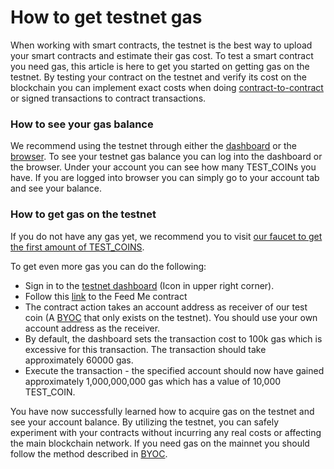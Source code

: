 # How to get testnet gas

<div class="dot-navigation">
    <a class="dot-navigation__item" href="what-is-gas.html"></a>
    <a class="dot-navigation__item" href="transaction-gas-prices.html"></a>
    <a class="dot-navigation__item" href="storage-gas-price.html"></a>
    <a class="dot-navigation__item" href="zk-computation-gas-fees.html"></a>
    <a class="dot-navigation__item dot-navigation__item--active" href="how-to-get-testnet-gas.html"></a>
    <a class="dot-navigation__item" href="efficient-gas-practices.html"></a>
    <a class="dot-navigation__item" href="contract-to-contract-gas-estimation.html"></a>
    <!-- Repeat above for more dots -->
</div>

When working with smart contracts, the testnet is the best way to upload your smart contracts and estimate their gas cost. To test a smart contract you need gas, this article is here to get you started on getting gas on the testnet. By testing your contract on the testnet and verify its cost on the blockchain you can implement exact costs when doing [contract-to-contract](contract-to-contract-gas-estimation.md) or signed transactions to contract transactions. 

### How to see your gas balance
We recommend using the testnet through either the [dashboard](https://testnet.partisiablockchain.com/) or the [browser](https://browser.testnet.partisiablockchain.com). To see your testnet gas balance you can log into the dashboard or the browser. Under your account you can see how many TEST_COINs you have. If you are logged into browser you can simply go to your account tab and see your balance.


### How to get gas on the testnet
If you do not have any gas yet, we recommend you to visit [our faucet to get the first amount of TEST_COINS](https://testnet.mpcfaucet.com/).

To get even more gas you can do the following: 

- Sign in to the [testnet dashboard](https://testnet.partisiablockchain.com/) (Icon in upper right corner).
- Follow this [link](https://testnet.partisiablockchain.com/info/contract/02c14c29b2697f3c983ada0ee7fac83f8a937e2ecd) to the Feed Me contract
- The contract action takes an account address as receiver of our test coin (A [BYOC](../../pbc-fundamentals/byoc.md) that only exists on the testnet). You should use your own account address as the receiver.
- By default, the dashboard sets the transaction cost to 100k gas which is excessive for this transaction. The transaction should take approximately 60000 gas.
- Execute the transaction - the specified account should now have gained approximately 1,000,000,000 gas which has a value of 10,000 TEST_COIN.


You have now successfully learned how to acquire gas on the testnet and see your account balance. By utilizing the testnet, you can safely experiment with your contracts without incurring any real costs or affecting the main blockchain network. If you need gas on the mainnet you should follow the method described in [BYOC](../../pbc-fundamentals/byoc.md).